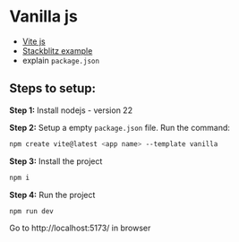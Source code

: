 # Vanilla js

- [Vite js](https://stackblitz.com/edit/vitejs-vite-n5bzbw?file=package-lock.json,package.json&terminal=dev)
- [Stackblitz example](https://stackblitz.com/edit/vitejs-vite-n5bzbw?file=package-lock.json,package.json&terminal=dev)
- explain `package.json`

## Steps to setup:

**Step 1:**
Install nodejs - version 22

**Step 2:**
Setup a empty `package.json` file. Run the command:
```bash
npm create vite@latest <app name> --template vanilla
```

**Step 3:**
Install the project
```bash
npm i
```

**Step 4:**
Run the project
```bash
npm run dev
```
Go to http://localhost:5173/ in browser
